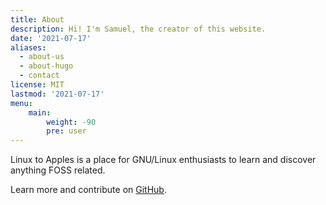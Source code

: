 ```yaml
---
title: About
description: Hi! I'm Samuel, the creator of this website.
date: '2021-07-17'
aliases:
  - about-us
  - about-hugo
  - contact
license: MIT
lastmod: '2021-07-17'
menu:
    main: 
        weight: -90
        pre: user
---
```


Linux to Apples is a place for GNU/Linux enthusiasts to learn and discover anything FOSS related. 

Learn more and contribute on [GitHub](https://github.com/gohugoio).
